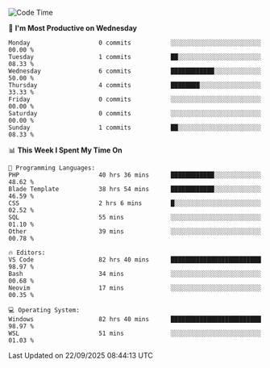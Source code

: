 <!--START_SECTION:waka-->
![Code Time](http://img.shields.io/badge/Code%20Time-5%2C928%20hrs%201%20min-blue)

📅 **I'm Most Productive on Wednesday** 

```text
Monday                   0 commits           ░░░░░░░░░░░░░░░░░░░░░░░░░   00.00 % 
Tuesday                  1 commits           ██░░░░░░░░░░░░░░░░░░░░░░░   08.33 % 
Wednesday                6 commits           ████████████░░░░░░░░░░░░░   50.00 % 
Thursday                 4 commits           ████████░░░░░░░░░░░░░░░░░   33.33 % 
Friday                   0 commits           ░░░░░░░░░░░░░░░░░░░░░░░░░   00.00 % 
Saturday                 0 commits           ░░░░░░░░░░░░░░░░░░░░░░░░░   00.00 % 
Sunday                   1 commits           ██░░░░░░░░░░░░░░░░░░░░░░░   08.33 % 
```


📊 **This Week I Spent My Time On** 

```text
💬 Programming Languages: 
PHP                      40 hrs 36 mins      ████████████░░░░░░░░░░░░░   48.62 % 
Blade Template           38 hrs 54 mins      ████████████░░░░░░░░░░░░░   46.59 % 
CSS                      2 hrs 6 mins        █░░░░░░░░░░░░░░░░░░░░░░░░   02.52 % 
SQL                      55 mins             ░░░░░░░░░░░░░░░░░░░░░░░░░   01.10 % 
Other                    39 mins             ░░░░░░░░░░░░░░░░░░░░░░░░░   00.78 % 

🔥 Editors: 
VS Code                  82 hrs 40 mins      █████████████████████████   98.97 % 
Bash                     34 mins             ░░░░░░░░░░░░░░░░░░░░░░░░░   00.68 % 
Neovim                   17 mins             ░░░░░░░░░░░░░░░░░░░░░░░░░   00.35 % 

💻 Operating System: 
Windows                  82 hrs 40 mins      █████████████████████████   98.97 % 
WSL                      51 mins             ░░░░░░░░░░░░░░░░░░░░░░░░░   01.03 % 
```


 Last Updated on 22/09/2025 08:44:13 UTC
<!--END_SECTION:waka-->
